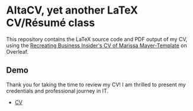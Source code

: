 # AltaCV, yet another LaTeX CV/Résumé class

This repository contains the LaTeX source code and PDF output of my CV, using the [Recreating Business Insider's CV of Marissa Mayer-Template](https://www.overleaf.com/latex/templates/recreating-business-insiders-cv-of-marissa-mayer/gtqfpbwncfvp) on Overleaf.

## Demo
Thank you for taking the time to review my CV! I am thrilled to present my credentials and professional journey in IT.
- [CV](https://github.com/thisisfrey/AltaCV/blob/main/CV-Antonia-Alice-Frey.pdf)
